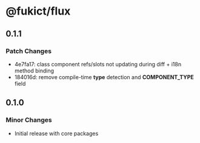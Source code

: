 # @fukict/flux

## 0.1.1

### Patch Changes

- 4e7fa17: class component refs/slots not updating during diff + i18n method binding
- 184016d: remove compile-time **type** detection and **COMPONENT_TYPE** field

## 0.1.0

### Minor Changes

- Initial release with core packages
